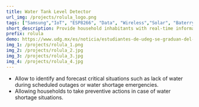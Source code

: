 ```yaml
---
title: Water Tank Level Detector 
url_img: /projects/rolula_logo.png
tags: ["Samsung","IoT", "ESP8266", "Data", "Wireless","Solar", "Baterry"]
short_description: Provide household inhabitants with real-time information on the level of their water tank.
prefix: rolula
demo: https://www.udg.mx/es/noticia/estudiantes-de-udeg-se-graduan-del-samsung-innovation-campus-2023?fbclid=IwZXh0bgNhZW0CMTAAAR3jB5QCtje1uFNtL7-fm0rCqpBgYygv1em2b3qFFyN_Gw9K5SRl6ranMWU_aem_AaCwcVwzlqxqQ5rkfNawh_uzB3xdjYtO2HEs4Ut7n1at0NGx-_2EtZqZFMNg_q-yvyP0dk65oyco_iI-bI92Z6wG
img_1: /projects/rolula_1.png
img_2: /projects/rolula_2.jpg
img_3: /projects/rolula_3.jpg
img_4: /projects/rolula_4.jpg
---
```

- Allow to identify and forecast critical situations such as lack of water during scheduled outages or water shortage emergencies. 
- Allowing households to take preventive actions in case of water shortage situations.